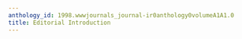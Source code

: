 ```yaml
---
anthology_id: 1998.wwwjournals_journal-ir0anthology0volumeA1A1.0
title: Editorial Introduction
---
```


